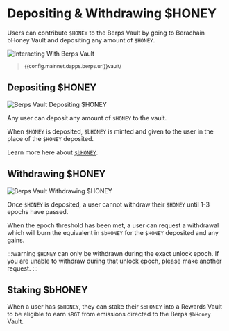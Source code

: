 <script setup>
  import config from '@berachain/config/constants.json';
</script>

# Depositing & Withdrawing $HONEY

Users can contribute `$HONEY` to the Berps Vault by going to <a target="_blank" :href="config.mainnet.dapps.berps.url + 'vault/'">Berachain bHoney Vault</a> and depositing any amount of `$HONEY`.

![Interacting With Berps Vault](/assets/berps-vault-instructions.png)

> <small><a target="_blank" :href="config.mainnet.dapps.berps.url + 'vault/'">{{config.mainnet.dapps.berps.url}}vault/</a></small>

## Depositing $HONEY

![Berps Vault Depositing $HONEY](/assets/berps-vault-deposit.png)

Any user can deposit any amount of `$HONEY` to the vault.

When `$HONEY` is deposited, `$bHONEY` is minted and given to the user in the place of the `$HONEY` deposited.

Learn more here about [`$bHONEY`](/learn/tokens/bhoney).

## Withdrawing $HONEY

![Berps Vault Withdrawing $HONEY](/assets/berps-vault-withdraw.png)

Once `$HONEY` is deposited, a user cannot withdraw their `$HONEY` until 1-3 epochs have passed.

When the epoch threshold has been met, a user can request a withdrawal which will burn the equivalent in `$bHONEY` for the `$HONEY` deposited and any gains.

:::warning
`$HONEY` can only be withdrawn during the exact unlock epoch. If you are unable to withdraw during that unlock epoch, please make another request.
:::

## Staking $bHONEY

When a user has `$bHONEY`, they can stake their `$bHONEY` into a Rewards Vault to be eligible to earn `$BGT` from emissions directed to the Berps `$bHoney` Vault.

